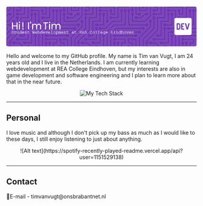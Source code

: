 ![Header](./github-header-image.png)

Hello and welcome to my GitHub profile. My name is Tim van Vugt, I am 24 years old and I live in the Netherlands.
I am currently learning webdevelopment at REA College Eindhoven, but my interests are also in game development and software engineering and I plan to learn more about that in the near future.

<p align="center">
  <img src="https://github-readme-tech-stack.vercel.app/api/cards?lineCount=2&line1=HTML5%2CHTML5%2CF06529%3BCSS%2CCSS3%2C2965f1%3BSass%2CSass%2CCD6799%3B&line2=Javascript%2CJavascript%2CF0DB4F%3BPHP%2CPHP%2C6C78AF%3B" alt="My Tech Stack"/>
</p>

<hr>
<h2>Personal</h2>

I love music and although I don't pick up my bass as much as I would like to these days, I still enjoy listening to just about anything.
<p align="center">
  ![Alt text](https://spotify-recently-played-readme.vercel.app/api?user=1151529138)
</p>

<hr>
<h2>Contact</h2>
📧E-mail - timvanvugt@onsbrabantnet.nl
